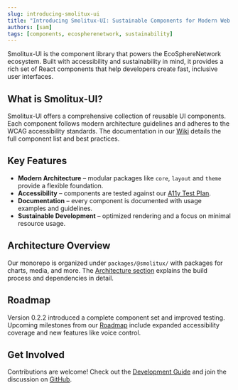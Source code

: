 ```yaml
---
slug: introducing-smolitux-ui
title: "Introducing Smolitux-UI: Sustainable Components for Modern Web Apps"
authors: [sam]
tags: [components, ecospherenetwork, sustainability]
---
```


Smolitux-UI is the component library that powers the EcoSphereNetwork ecosystem. Built with accessibility and sustainability in mind, it provides a rich set of React components that help developers create fast, inclusive user interfaces.

<!-- truncate -->

## What is Smolitux-UI?

Smolitux-UI offers a comprehensive collection of reusable UI components. Each component follows modern architecture guidelines and adheres to the WCAG accessibility standards. The documentation in our [Wiki](/wiki/) details the full component list and best practices.

## Key Features

- **Modern Architecture** – modular packages like `core`, `layout` and `theme` provide a flexible foundation.
- **Accessibility** – components are tested against our [A11y Test Plan](/wiki/testing/a11y-test-plan).
- **Documentation** – every component is documented with usage examples and guidelines.
- **Sustainable Development** – optimized rendering and a focus on minimal resource usage.

## Architecture Overview

Our monorepo is organized under `packages/@smolitux/` with packages for charts, media, and more. The [Architecture section](/wiki/architecture/architecture-design) explains the build process and dependencies in detail.

## Roadmap

Version 0.2.2 introduced a complete component set and improved testing. Upcoming milestones from our [Roadmap](/wiki/development/roadmap-main) include expanded accessibility coverage and new features like voice control.

## Get Involved

Contributions are welcome! Check out the [Development Guide](/wiki/development/guide) and join the discussion on [GitHub](https://github.com/EcoSphereNetwork/smolitux-ui).
